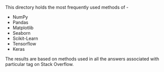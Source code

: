 This directory holds the most frequently used methods of -
* NumPy
* Pandas 
* Matplotlib
* Seaborn
* Scikit-Learn
* Tensorflow
* Keras

The results are based on methods used in all the answers associated with particular tag on Stack Overflow.

